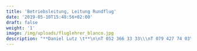 ```yaml
---
title: 'Betriebsleitung, Leitung Rundflug'
date: '2019-05-10T15:48:56+02:00'
draft: false
weight: '1'
image: /img/uploads/fluglehrer_blanco.jpg
description: "**Daniel Lutz \t**\n\nT 052 366 33 33\\\nT 079 427 74 03\\\n<mailto:betriebsleiter@mfgt.ch>"
---
```


